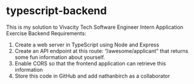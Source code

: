 # typescript-backend

This is my solution to Vivacity Tech Software Engineer Intern Application Exercise
Backend Requirements:
1. Create a web server in TypeScript using Node and Express
2. Create an API endpoint at this route: “/awesome/applicant” that returns some fun information about yourself. 
3. Enable CORS so that the frontend application can retrieve this information
4. Store this code in GitHub and add nathanbirch as a collaborator
